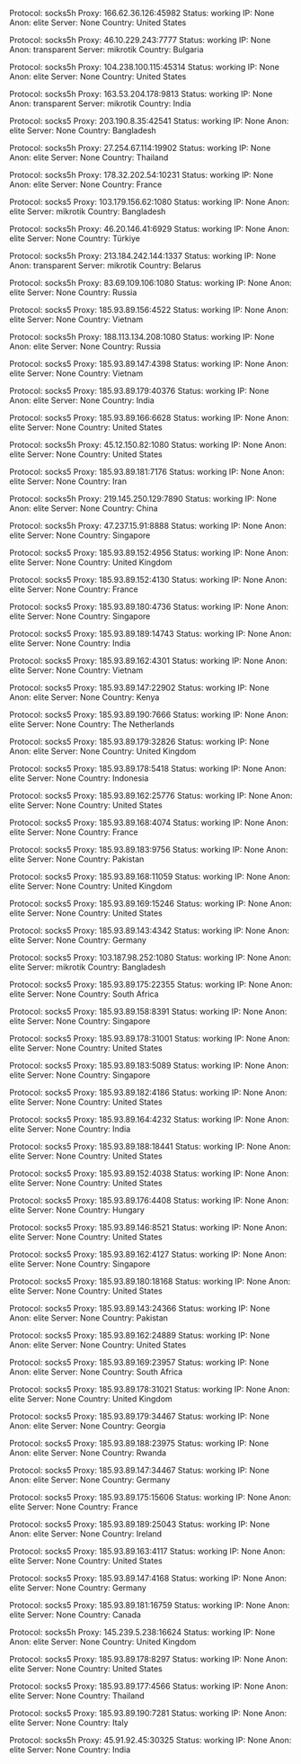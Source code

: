 Protocol: socks5h
Proxy: 166.62.36.126:45982
Status: working
IP: None
Anon: elite
Server: None
Country: United States

Protocol: socks5h
Proxy: 46.10.229.243:7777
Status: working
IP: None
Anon: transparent
Server: mikrotik
Country: Bulgaria

Protocol: socks5h
Proxy: 104.238.100.115:45314
Status: working
IP: None
Anon: elite
Server: None
Country: United States

Protocol: socks5h
Proxy: 163.53.204.178:9813
Status: working
IP: None
Anon: transparent
Server: mikrotik
Country: India

Protocol: socks5
Proxy: 203.190.8.35:42541
Status: working
IP: None
Anon: elite
Server: None
Country: Bangladesh

Protocol: socks5h
Proxy: 27.254.67.114:19902
Status: working
IP: None
Anon: elite
Server: None
Country: Thailand

Protocol: socks5h
Proxy: 178.32.202.54:10231
Status: working
IP: None
Anon: elite
Server: None
Country: France

Protocol: socks5
Proxy: 103.179.156.62:1080
Status: working
IP: None
Anon: elite
Server: mikrotik
Country: Bangladesh

Protocol: socks5h
Proxy: 46.20.146.41:6929
Status: working
IP: None
Anon: elite
Server: None
Country: Türkiye

Protocol: socks5h
Proxy: 213.184.242.144:1337
Status: working
IP: None
Anon: transparent
Server: mikrotik
Country: Belarus

Protocol: socks5h
Proxy: 83.69.109.106:1080
Status: working
IP: None
Anon: elite
Server: None
Country: Russia

Protocol: socks5
Proxy: 185.93.89.156:4522
Status: working
IP: None
Anon: elite
Server: None
Country: Vietnam

Protocol: socks5h
Proxy: 188.113.134.208:1080
Status: working
IP: None
Anon: elite
Server: None
Country: Russia

Protocol: socks5
Proxy: 185.93.89.147:4398
Status: working
IP: None
Anon: elite
Server: None
Country: Vietnam

Protocol: socks5
Proxy: 185.93.89.179:40376
Status: working
IP: None
Anon: elite
Server: None
Country: India

Protocol: socks5
Proxy: 185.93.89.166:6628
Status: working
IP: None
Anon: elite
Server: None
Country: United States

Protocol: socks5h
Proxy: 45.12.150.82:1080
Status: working
IP: None
Anon: elite
Server: None
Country: United States

Protocol: socks5
Proxy: 185.93.89.181:7176
Status: working
IP: None
Anon: elite
Server: None
Country: Iran

Protocol: socks5h
Proxy: 219.145.250.129:7890
Status: working
IP: None
Anon: elite
Server: None
Country: China

Protocol: socks5h
Proxy: 47.237.15.91:8888
Status: working
IP: None
Anon: elite
Server: None
Country: Singapore

Protocol: socks5
Proxy: 185.93.89.152:4956
Status: working
IP: None
Anon: elite
Server: None
Country: United Kingdom

Protocol: socks5
Proxy: 185.93.89.152:4130
Status: working
IP: None
Anon: elite
Server: None
Country: France

Protocol: socks5
Proxy: 185.93.89.180:4736
Status: working
IP: None
Anon: elite
Server: None
Country: Singapore

Protocol: socks5
Proxy: 185.93.89.189:14743
Status: working
IP: None
Anon: elite
Server: None
Country: India

Protocol: socks5
Proxy: 185.93.89.162:4301
Status: working
IP: None
Anon: elite
Server: None
Country: Vietnam

Protocol: socks5
Proxy: 185.93.89.147:22902
Status: working
IP: None
Anon: elite
Server: None
Country: Kenya

Protocol: socks5
Proxy: 185.93.89.190:7666
Status: working
IP: None
Anon: elite
Server: None
Country: The Netherlands

Protocol: socks5
Proxy: 185.93.89.179:32826
Status: working
IP: None
Anon: elite
Server: None
Country: United Kingdom

Protocol: socks5
Proxy: 185.93.89.178:5418
Status: working
IP: None
Anon: elite
Server: None
Country: Indonesia

Protocol: socks5
Proxy: 185.93.89.162:25776
Status: working
IP: None
Anon: elite
Server: None
Country: United States

Protocol: socks5
Proxy: 185.93.89.168:4074
Status: working
IP: None
Anon: elite
Server: None
Country: France

Protocol: socks5
Proxy: 185.93.89.183:9756
Status: working
IP: None
Anon: elite
Server: None
Country: Pakistan

Protocol: socks5
Proxy: 185.93.89.168:11059
Status: working
IP: None
Anon: elite
Server: None
Country: United Kingdom

Protocol: socks5
Proxy: 185.93.89.169:15246
Status: working
IP: None
Anon: elite
Server: None
Country: United States

Protocol: socks5
Proxy: 185.93.89.143:4342
Status: working
IP: None
Anon: elite
Server: None
Country: Germany

Protocol: socks5
Proxy: 103.187.98.252:1080
Status: working
IP: None
Anon: elite
Server: mikrotik
Country: Bangladesh

Protocol: socks5
Proxy: 185.93.89.175:22355
Status: working
IP: None
Anon: elite
Server: None
Country: South Africa

Protocol: socks5
Proxy: 185.93.89.158:8391
Status: working
IP: None
Anon: elite
Server: None
Country: Singapore

Protocol: socks5
Proxy: 185.93.89.178:31001
Status: working
IP: None
Anon: elite
Server: None
Country: United States

Protocol: socks5
Proxy: 185.93.89.183:5089
Status: working
IP: None
Anon: elite
Server: None
Country: Singapore

Protocol: socks5
Proxy: 185.93.89.182:4186
Status: working
IP: None
Anon: elite
Server: None
Country: United States

Protocol: socks5
Proxy: 185.93.89.164:4232
Status: working
IP: None
Anon: elite
Server: None
Country: India

Protocol: socks5
Proxy: 185.93.89.188:18441
Status: working
IP: None
Anon: elite
Server: None
Country: United States

Protocol: socks5
Proxy: 185.93.89.152:4038
Status: working
IP: None
Anon: elite
Server: None
Country: United States

Protocol: socks5
Proxy: 185.93.89.176:4408
Status: working
IP: None
Anon: elite
Server: None
Country: Hungary

Protocol: socks5
Proxy: 185.93.89.146:8521
Status: working
IP: None
Anon: elite
Server: None
Country: United States

Protocol: socks5
Proxy: 185.93.89.162:4127
Status: working
IP: None
Anon: elite
Server: None
Country: Singapore

Protocol: socks5
Proxy: 185.93.89.180:18168
Status: working
IP: None
Anon: elite
Server: None
Country: United States

Protocol: socks5
Proxy: 185.93.89.143:24366
Status: working
IP: None
Anon: elite
Server: None
Country: Pakistan

Protocol: socks5
Proxy: 185.93.89.162:24889
Status: working
IP: None
Anon: elite
Server: None
Country: United States

Protocol: socks5
Proxy: 185.93.89.169:23957
Status: working
IP: None
Anon: elite
Server: None
Country: South Africa

Protocol: socks5
Proxy: 185.93.89.178:31021
Status: working
IP: None
Anon: elite
Server: None
Country: United Kingdom

Protocol: socks5
Proxy: 185.93.89.179:34467
Status: working
IP: None
Anon: elite
Server: None
Country: Georgia

Protocol: socks5
Proxy: 185.93.89.188:23975
Status: working
IP: None
Anon: elite
Server: None
Country: Rwanda

Protocol: socks5
Proxy: 185.93.89.147:34467
Status: working
IP: None
Anon: elite
Server: None
Country: Germany

Protocol: socks5
Proxy: 185.93.89.175:15606
Status: working
IP: None
Anon: elite
Server: None
Country: France

Protocol: socks5
Proxy: 185.93.89.189:25043
Status: working
IP: None
Anon: elite
Server: None
Country: Ireland

Protocol: socks5
Proxy: 185.93.89.163:4117
Status: working
IP: None
Anon: elite
Server: None
Country: United States

Protocol: socks5
Proxy: 185.93.89.147:4168
Status: working
IP: None
Anon: elite
Server: None
Country: Germany

Protocol: socks5
Proxy: 185.93.89.181:16759
Status: working
IP: None
Anon: elite
Server: None
Country: Canada

Protocol: socks5h
Proxy: 145.239.5.238:16624
Status: working
IP: None
Anon: elite
Server: None
Country: United Kingdom

Protocol: socks5
Proxy: 185.93.89.178:8297
Status: working
IP: None
Anon: elite
Server: None
Country: United States

Protocol: socks5
Proxy: 185.93.89.177:4566
Status: working
IP: None
Anon: elite
Server: None
Country: Thailand

Protocol: socks5
Proxy: 185.93.89.190:7281
Status: working
IP: None
Anon: elite
Server: None
Country: Italy

Protocol: socks5h
Proxy: 45.91.92.45:30325
Status: working
IP: None
Anon: elite
Server: None
Country: India


